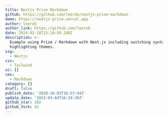 ```yaml
---
title: Nextjs Prism Markdown
github: https://github.com/leerob/nextjs-prism-markdown
demo: https://nextjs-prism.vercel.app
author: leerob
author_link: https://github.com/leerob
date: 2024-02-18T13:10:59.246Z
description: >-
  Example using Prism / Markdown with Next.js including switching syntax
  highlighting themes.
ssg:
  - Nextjs
css:
  - Tailwind
ui: []
cms:
  - Markdown
category: []
draft: false
publish_date: '2020-10-03T16:57:44Z'
update_date: '2022-03-04T16:24:36Z'
github_star: 102
github_fork: 42
---
```


